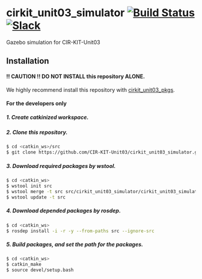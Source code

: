 # cirkit_unit03_simulator [![Build Status](https://travis-ci.org/CIR-KIT-Unit03/cirkit_unit03_simulator.svg?branch)](https://travis-ci.org/CIR-KIT-Unit03/cirkit_unit03_simulator) [![Slack](https://img.shields.io/badge/Slack-CIR--KIT-blue.svg)](http://cir-kit.slack.com/messages/unit03_simulator)
Gazebo simulation for CIR-KIT-Unit03

## Installation
#### **!! CAUTION !!  DO NOT INSTALL** this repository **ALONE**.  
We highly recommend install this repository with [cirkit_unit03_pkgs](https://github.com/CIR-KIT-Unit03/cirkit_unit03_pkgs).

#### For the developers only
##### 1. Create **catkinized**  workspace.
##### 2. Clone this repository.
```bash
$ cd <catkin_ws>/src
$ git clone https://github.com/CIR-KIT-Unit03/cirkit_unit03_simulator.git
```
##### 3. Download required packages by wstool.
```bash
$ cd <catkin_ws>
$ wstool init src
$ wstool merge -t src src/cirkit_unit03_simulator/cirkit_unit03_simulator.rosinstall
$ wstool update -t src
```
##### 4. Download depended packages by rosdep.
```bash
$ cd <catkin_ws>
$ rosdep install -i -r -y --from-paths src --ignore-src
```
##### 5. Build packages, and set the path for the packages.
```bash
$ cd <catkin_ws>
$ catkin_make
$ source devel/setup.bash
```
